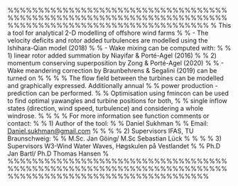 %%%%%%%%%%%%%%%%%%%%%%%%%%%%%%%%%%%%%%%%%%%%%%%%%%%%%%%%%%%%%%%%%%%%%%%%%%%%%%%%%%%%%%%%%%%%%%%%%%%%%%%%%
% This a tool for analytical 2-D modelling of offshore wind farms                                       %
% - The velocity deficits and rotor added turbulences are modelled using the Ishihara-Qian model (2018) %
% - Wake mixing can be computed with:                                                                   %
%    1) linear rotor added summation by Niayifar & Porté-Agel (2016)                                    %
%    2) momentum conserving superposition by Zong & Porté-Agel (2020)                                   %
% - Wake meandering correction by Braunbehrens & Segalini (2019) can be turned on                       %
%                                                                                                       %
% The flow field between the turbines can be modelled and graphically expressed. Additionally annual    %
% power production - prediction can be performed.                                                       %
% Optimisation using fmincon can be used to find optimal yawangles and turbine positions for both,      %
% single inflow states (direction, wind speed, turbulence) and considering a whole windrose.            %
%                                                                                                       %
% For more information see function comments or contact:                                                %
% 1) Author of the tool:                                                                                %
%    Daniel Sukhman                                                                                     %
%    Email: Daniel.sukhman@gmail.com                                                                    %
%                                                                                                       %
% 2) Supervisors IFAS, TU Braunschweig:                                                                 %
%    M.Sc. Jan Göing/ M.Sc Sebastian Lück                                                               % 
%                                                                                                       %
% 3) Supervisors W3-Wind Water Waves, Høgskulen på Vestlandet                                           %
%    Ph.D Jan Bartl/ Ph.D Thomas Hansen                                                                 %
%%%%%%%%%%%%%%%%%%%%%%%%%%%%%%%%%%%%%%%%%%%%%%%%%%%%%%%%%%%%%%%%%%%%%%%%%%%%%%%%%%%%%%%%%%%%%%%%%%%%%%%%%
